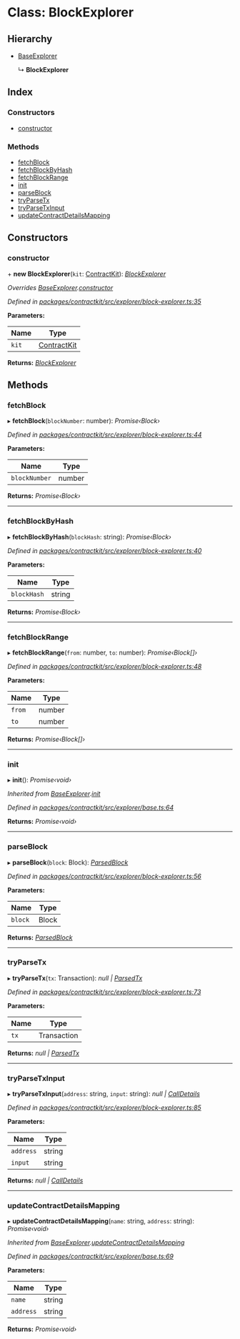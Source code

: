 # Class: BlockExplorer

## Hierarchy

* [BaseExplorer](_explorer_base_.baseexplorer.md)

  ↳ **BlockExplorer**

## Index

### Constructors

* [constructor](_explorer_block_explorer_.blockexplorer.md#constructor)

### Methods

* [fetchBlock](_explorer_block_explorer_.blockexplorer.md#fetchblock)
* [fetchBlockByHash](_explorer_block_explorer_.blockexplorer.md#fetchblockbyhash)
* [fetchBlockRange](_explorer_block_explorer_.blockexplorer.md#fetchblockrange)
* [init](_explorer_block_explorer_.blockexplorer.md#init)
* [parseBlock](_explorer_block_explorer_.blockexplorer.md#parseblock)
* [tryParseTx](_explorer_block_explorer_.blockexplorer.md#tryparsetx)
* [tryParseTxInput](_explorer_block_explorer_.blockexplorer.md#tryparsetxinput)
* [updateContractDetailsMapping](_explorer_block_explorer_.blockexplorer.md#updatecontractdetailsmapping)

## Constructors

###  constructor

\+ **new BlockExplorer**(`kit`: [ContractKit](_kit_.contractkit.md)): *[BlockExplorer](_explorer_block_explorer_.blockexplorer.md)*

*Overrides [BaseExplorer](_explorer_base_.baseexplorer.md).[constructor](_explorer_base_.baseexplorer.md#constructor)*

*Defined in [packages/contractkit/src/explorer/block-explorer.ts:35](https://github.com/celo-org/celo-monorepo/blob/master/packages/contractkit/src/explorer/block-explorer.ts#L35)*

**Parameters:**

Name | Type |
------ | ------ |
`kit` | [ContractKit](_kit_.contractkit.md) |

**Returns:** *[BlockExplorer](_explorer_block_explorer_.blockexplorer.md)*

## Methods

###  fetchBlock

▸ **fetchBlock**(`blockNumber`: number): *Promise‹Block›*

*Defined in [packages/contractkit/src/explorer/block-explorer.ts:44](https://github.com/celo-org/celo-monorepo/blob/master/packages/contractkit/src/explorer/block-explorer.ts#L44)*

**Parameters:**

Name | Type |
------ | ------ |
`blockNumber` | number |

**Returns:** *Promise‹Block›*

___

###  fetchBlockByHash

▸ **fetchBlockByHash**(`blockHash`: string): *Promise‹Block›*

*Defined in [packages/contractkit/src/explorer/block-explorer.ts:40](https://github.com/celo-org/celo-monorepo/blob/master/packages/contractkit/src/explorer/block-explorer.ts#L40)*

**Parameters:**

Name | Type |
------ | ------ |
`blockHash` | string |

**Returns:** *Promise‹Block›*

___

###  fetchBlockRange

▸ **fetchBlockRange**(`from`: number, `to`: number): *Promise‹Block[]›*

*Defined in [packages/contractkit/src/explorer/block-explorer.ts:48](https://github.com/celo-org/celo-monorepo/blob/master/packages/contractkit/src/explorer/block-explorer.ts#L48)*

**Parameters:**

Name | Type |
------ | ------ |
`from` | number |
`to` | number |

**Returns:** *Promise‹Block[]›*

___

###  init

▸ **init**(): *Promise‹void›*

*Inherited from [BaseExplorer](_explorer_base_.baseexplorer.md).[init](_explorer_base_.baseexplorer.md#init)*

*Defined in [packages/contractkit/src/explorer/base.ts:64](https://github.com/celo-org/celo-monorepo/blob/master/packages/contractkit/src/explorer/base.ts#L64)*

**Returns:** *Promise‹void›*

___

###  parseBlock

▸ **parseBlock**(`block`: Block): *[ParsedBlock](../interfaces/_explorer_block_explorer_.parsedblock.md)*

*Defined in [packages/contractkit/src/explorer/block-explorer.ts:56](https://github.com/celo-org/celo-monorepo/blob/master/packages/contractkit/src/explorer/block-explorer.ts#L56)*

**Parameters:**

Name | Type |
------ | ------ |
`block` | Block |

**Returns:** *[ParsedBlock](../interfaces/_explorer_block_explorer_.parsedblock.md)*

___

###  tryParseTx

▸ **tryParseTx**(`tx`: Transaction): *null | [ParsedTx](../interfaces/_explorer_block_explorer_.parsedtx.md)*

*Defined in [packages/contractkit/src/explorer/block-explorer.ts:73](https://github.com/celo-org/celo-monorepo/blob/master/packages/contractkit/src/explorer/block-explorer.ts#L73)*

**Parameters:**

Name | Type |
------ | ------ |
`tx` | Transaction |

**Returns:** *null | [ParsedTx](../interfaces/_explorer_block_explorer_.parsedtx.md)*

___

###  tryParseTxInput

▸ **tryParseTxInput**(`address`: string, `input`: string): *null | [CallDetails](../interfaces/_explorer_block_explorer_.calldetails.md)*

*Defined in [packages/contractkit/src/explorer/block-explorer.ts:85](https://github.com/celo-org/celo-monorepo/blob/master/packages/contractkit/src/explorer/block-explorer.ts#L85)*

**Parameters:**

Name | Type |
------ | ------ |
`address` | string |
`input` | string |

**Returns:** *null | [CallDetails](../interfaces/_explorer_block_explorer_.calldetails.md)*

___

###  updateContractDetailsMapping

▸ **updateContractDetailsMapping**(`name`: string, `address`: string): *Promise‹void›*

*Inherited from [BaseExplorer](_explorer_base_.baseexplorer.md).[updateContractDetailsMapping](_explorer_base_.baseexplorer.md#updatecontractdetailsmapping)*

*Defined in [packages/contractkit/src/explorer/base.ts:69](https://github.com/celo-org/celo-monorepo/blob/master/packages/contractkit/src/explorer/base.ts#L69)*

**Parameters:**

Name | Type |
------ | ------ |
`name` | string |
`address` | string |

**Returns:** *Promise‹void›*
